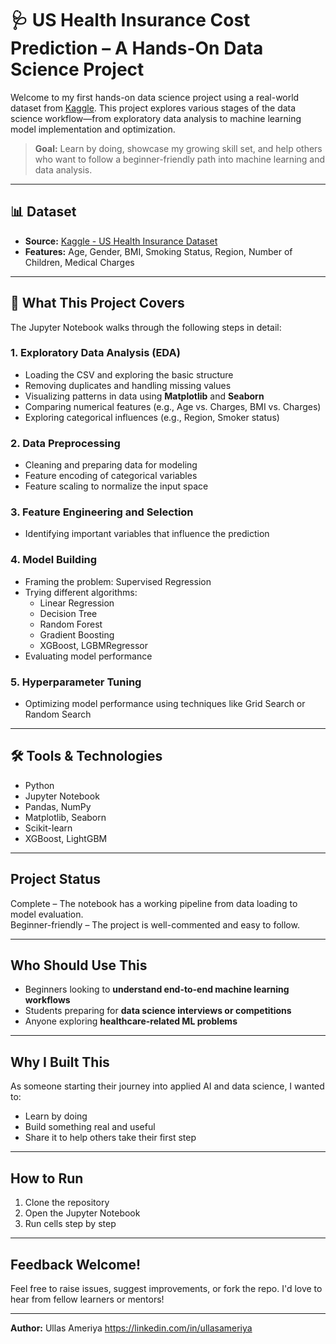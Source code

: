 # 🩺 US Health Insurance Cost Prediction – A Hands-On Data Science Project

Welcome to my first hands-on data science project using a real-world dataset from [Kaggle](https://www.kaggle.com/datasets/teertha/ushealthinsurancedataset). This project explores various stages of the data science workflow—from exploratory data analysis to machine learning model implementation and optimization.

> **Goal:** Learn by doing, showcase my growing skill set, and help others who want to follow a beginner-friendly path into machine learning and data analysis.

---

## 📊 Dataset

- **Source:** [Kaggle - US Health Insurance Dataset](https://www.kaggle.com/datasets/teertha/ushealthinsurancedataset)
- **Features:** Age, Gender, BMI, Smoking Status, Region, Number of Children, Medical Charges

---

## 📘 What This Project Covers

The Jupyter Notebook walks through the following steps in detail:

### 1. Exploratory Data Analysis (EDA)
- Loading the CSV and exploring the basic structure
- Removing duplicates and handling missing values
- Visualizing patterns in data using **Matplotlib** and **Seaborn**
- Comparing numerical features (e.g., Age vs. Charges, BMI vs. Charges)
- Exploring categorical influences (e.g., Region, Smoker status)

### 2. Data Preprocessing
- Cleaning and preparing data for modeling
- Feature encoding of categorical variables
- Feature scaling to normalize the input space

### 3. Feature Engineering and Selection
- Identifying important variables that influence the prediction

### 4. Model Building
- Framing the problem: Supervised Regression
- Trying different algorithms:
  - Linear Regression
  - Decision Tree
  - Random Forest
  - Gradient Boosting
  - XGBoost, LGBMRegressor
- Evaluating model performance

### 5. Hyperparameter Tuning
- Optimizing model performance using techniques like Grid Search or Random Search

---

## 🛠 Tools & Technologies
- Python
- Jupyter Notebook
- Pandas, NumPy
- Matplotlib, Seaborn
- Scikit-learn
- XGBoost, LightGBM

---

## Project Status

Complete – The notebook has a working pipeline from data loading to model evaluation.  
Beginner-friendly – The project is well-commented and easy to follow.

---

## Who Should Use This
- Beginners looking to **understand end-to-end machine learning workflows**
- Students preparing for **data science interviews or competitions**
- Anyone exploring **healthcare-related ML problems**

---

## Why I Built This

As someone starting their journey into applied AI and data science, I wanted to:
- Learn by doing
- Build something real and useful
- Share it to help others take their first step

---

## How to Run

1. Clone the repository
2. Open the Jupyter Notebook
3. Run cells step by step

---

## Feedback Welcome!

Feel free to raise issues, suggest improvements, or fork the repo. I'd love to hear from fellow learners or mentors!

---

**Author:** Ullas Ameriya
https://linkedin.com/in/ullasameriya

